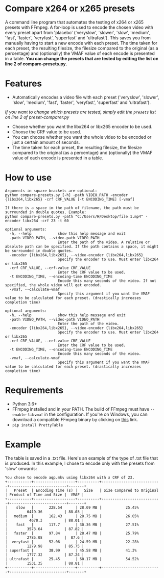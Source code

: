 # Compare x264 or x265 presets
A command line program that automates the testing of x264 or x265 presets with FFmpeg. A for-loop is used to encode the chosen video with every preset apart from 'placebo' ('veryslow', 'slower', 'slow', 'medium', 'fast', 'faster', 'veryfast', 'superfast' and 'ultrafast'). This saves you from manually having to start a new encode with each preset. The time taken for each preset, the resulting filesize, the filesize compared to the original (as a percentage) and (optionally) the VMAF value of each encode is presented in a table. **You can change the presets that are tested by editing the list on line 2 of compare-presets.py**. 
# Features
- Automatically encodes a video file with each preset ('veryslow', 'slower', 'slow', 'medium', 'fast', 'faster', 'veryfast', 'superfast' and 'ultrafast').

*If you want to change which presets are tested, simply edit the `presets` list on line 2 of preset-comparer.py*
- Choose whether you want the libx264 or libx265 encoder to be used.
- Choose the CRF value to be used.
- You can choose whether you want the whole video to be encoded or just a certain amount of seconds.
- The time taken for each preset, the resulting filesize, the filesize compared to the original (as a percentage) and (optionally) the VMAF value of each encode is presented in a table.
# How to use
```
Arguments in square brackets are optional:
python compare-presets.py [-h] -path VIDEO_PATH -encoder {libx264,libx265} -crf CRF_VALUE [-t ENCODING_TIME] [-vmaf]

If there is a space in the path of filename, the path must be surrounded in double quotes. Example:
python compare-presets.py -path "C:/Users/H/Desktop/file 1.mp4" -encoder libx264 -crf 23 -t 60

optional arguments:
  -h, --help            show this help message and exit
  -path VIDEO_PATH, --video-path VIDEO_PATH
                        Enter the path of the video. A relative or absolute path can be specified. If the path contains a space, it might be surrounded in double quotes.
  -encoder {libx264,libx265}, --video-encoder {libx264,libx265}
                        Specify the encoder to use. Must enter libx264 or libx265
  -crf CRF_VALUE, --crf-value CRF_VALUE
                        Enter the CRF value to be used.
  -t ENCODING_TIME, --encoding-time ENCODING_TIME
                        Encode this many seconds of the video. If not specified, the whole video will get encoded.
  -vmaf, --calculate-vmaf
                        Specify this argument if you want the VMAF value to be calculated for each preset. (drastically increases completion time)

optional arguments:
  -h, --help            show this help message and exit
  -path VIDEO_PATH, --video-path VIDEO_PATH
                        Enter the path of the video.
  -encoder {libx264,libx265}, --video-encoder {libx264,libx265}
                        Specify the encoder to use. Must enter libx264 or libx265
  -crf CRF_VALUE, --crf-value CRF_VALUE
                        Enter the CRF value to be used.
  -t ENCODING_TIME, --encoding-time ENCODING_TIME
                        Encode this many seconds of the video.
  -vmaf, --calculate-vmaf
                        Specify this argument if you want the VMAF value to be calculated for each preset. (drastically increases completion time)
```
# Requirements
- Python 3.6+
- FFmpeg installed and in your PATH. The build of FFmpeg must have `--enable-libvmaf` in the configuration. If you're on Windows, you can download a compatible FFmpeg binary by clicking on [this](http://learnffmpeg.s3.amazonaws.com/ffmpeg-vmaf-static-bin.zip) link.
- `pip install PrettyTable`
# Example
The table is saved in a .txt file. Here's an example of the type of .txt file that is produced. In this example, I chose to encode only with the presets from 'slow' onwards:
```
You chose to encode aqp.mkv using libx264 with a CRF of 23.
+-----------+-------------------+----------+---------------------------+--------------------------+-------+
|   Preset  | Encoding Time (s) |   Size   | Size Compared to Original | Product of Time and Size |  VMAF |
+-----------+-------------------+----------+---------------------------+--------------------------+-------+
|    slow   |       228.54      | 28.09 MB |           25.45%          |         6419.36          | 88.03 |
|   medium  |       162.43      | 28.75 MB |           26.05%          |          4670.3          | 88.01 |
|    fast   |       117.7       | 30.36 MB |           27.51%          |         3573.64          | 87.82 |
|   faster  |       97.84       | 28.47 MB |           25.79%          |         2785.08          |  87.6 |
|  veryfast |       52.06       | 24.59 MB |           22.28%          |         1279.98          | 85.75 |
| superfast |       38.99       | 45.58 MB |           41.3%           |         1777.32          | 87.24 |
| ultrafast |       25.45       | 60.17 MB |           54.52%          |         1531.35          | 88.81 |
+-----------+-------------------+----------+---------------------------+--------------------------+-------+
```
